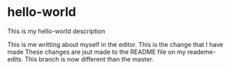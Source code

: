 # hello-world
This is my hello-world description

This is me writting about myself in the editor. This is the change that I have made
These changes are jsut made to the README file on my reademe-edits. This branch is now different than the master.
